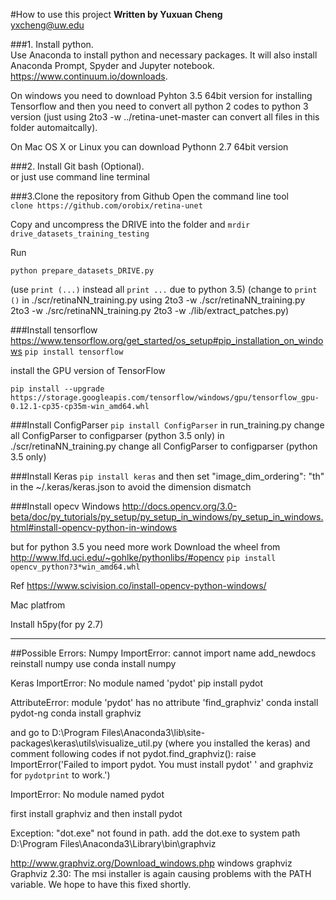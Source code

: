 #How to use this project
**Written by Yuxuan Cheng**    
<yxcheng@uw.edu>


###1. Install python.   
Use Anaconda to install python and necessary packages.
It will also install Anaconda Prompt, Spyder and Jupyter notebook. 
<https://www.continuum.io/downloads>.   

On windows you need to download Pyhton 3.5 64bit version for installing Tensorflow
and then you need to convert all python 2 codes to python 3 version
(just using 2to3 -w ../retina-unet-master  can convert all files in this folder automaitcally).   

On Mac OS X or Linux you can download Pythonn 2.7 64bit version


###2. Install Git bash (Optional).   
or just use command line terminal


###3.Clone the repository from Github
Open the command line tool    
`clone https://github.com/orobix/retina-unet`

Copy and uncompress the DRIVE into the folder
and
`mrdir drive_datasets_training_testing`

Run			
	
	python prepare_datasets_DRIVE.py
	
(use `print (...)` instead all `print ...` due to python 3.5)
(change to `print ()` in ./scr/retinaNN_training.py using 2to3 -w ./scr/retinaNN_training.py
2to3 -w ./src/retinaNN_training.py 
2to3 -w ./lib/extract_patches.py)

###Install tensorflow
<https://www.tensorflow.org/get_started/os_setup#pip_installation_on_windows>
`pip install tensorflow`

install the GPU version of TensorFlow

	pip install --upgrade https://storage.googleapis.com/tensorflow/windows/gpu/tensorflow_gpu-0.12.1-cp35-cp35m-win_amd64.whl

###Install ConfigParser
`pip install ConfigParser`
in run_training.py change all ConfigParser to configparser (python 3.5 only)
in ./scr/retinaNN_training.py change all ConfigParser to configparser (python 3.5 only)


###Install Keras
`pip install keras`
and then set "image_dim_ordering": "th" in the ~/.keras/keras.json to avoid the dimension dismatch


###Install opecv
Windows
<http://docs.opencv.org/3.0-beta/doc/py_tutorials/py_setup/py_setup_in_windows/py_setup_in_windows.html#install-opencv-python-in-windows>

but for python 3.5 you need more work
Download the wheel from
<http://www.lfd.uci.edu/~gohlke/pythonlibs/#opencv>
`pip install opencv_python?3*win_amd64.whl`

Ref
https://www.scivision.co/install-opencv-python-windows/


Mac platfrom


Install h5py(for py 2.7)

------
##Possible Errors:
Numpy
ImportError: cannot import name add_newdocs
reinstall numpy use conda install numpy 

Keras
ImportError: No module named 'pydot'
pip install pydot

AttributeError: module 'pydot' has no attribute 'find_graphviz'
conda install pydot-ng
conda install graphviz

and go to
D:\Program Files\Anaconda3\lib\site-packages\keras\utils\visualize_util.py (where you installed the keras)
and comment following codes
if not pydot.find_graphviz():
    raise ImportError('Failed to import pydot. You must install pydot'
                      ' and graphviz for `pydotprint` to work.')


ImportError: No module named pydot


first install graphviz and then install pydot

Exception: "dot.exe" not found in path.
add the dot.exe to system path
D:\Program Files\Anaconda3\Library\bin\graphviz

http://www.graphviz.org/Download_windows.php   windows graphviz  
Graphviz 2.30: The msi installer is again causing problems with the PATH variable. We hope to have this fixed shortly.





